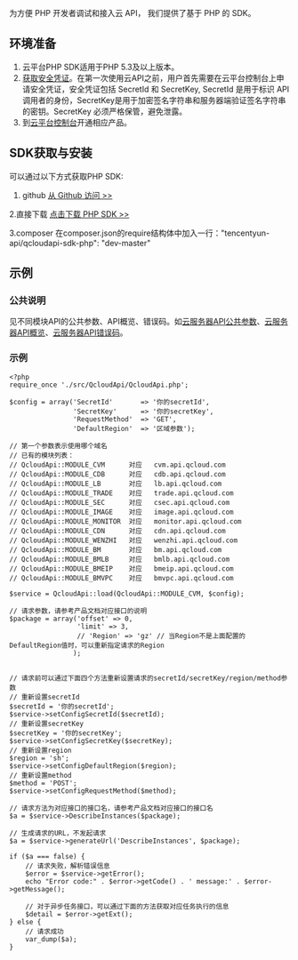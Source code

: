 为方便 PHP 开发者调试和接入云 API， 我们提供了基于 PHP 的 SDK。

## 环境准备

1. 云平台PHP SDK适用于PHP 5.3及以上版本。
2. [获取安全凭证](http://console.tce.fsphere.cn/capi)。在第一次使用云API之前，用户首先需要在云平台控制台上申请安全凭证，安全凭证包括 SecretId 和 SecretKey, SecretId 是用于标识 API 调用者的身份，SecretKey是用于加密签名字符串和服务器端验证签名字符串的密钥。SecretKey 必须严格保管，避免泄露。
3. 到[云平台控制台](http://console.tce.fsphere.cn/)开通相应产品。

## SDK获取与安装

可以通过以下方式获取PHP SDK:

1. github
[从 Github 访问 >>](https://github.com/QcloudApi/qcloudapi-sdk-php)

2.直接下载
[点击下载 PHP SDK >>](http://imgcache.tce.fsphere.cn/static/mc.qcloudimg.com/static/archive/cd1857b4d9a9aeb0179e72a59f235c41/qcloudapi-sdk-php-master.zip)

3.composer
在composer.json的require结构体中加入一行："tencentyun-api/qcloudapi-sdk-php": "dev-master"



## 示例

### 公共说明
见不同模块API的公共参数、API概览、错误码。如[云服务器API公共参数](http://tce.fsphere.cn/document/api/213/6976)、[云服务器API概览](http://tce.fsphere.cn/doc/api/229/API%E6%A6%82%E8%A7%88)、[云服务器API错误码](http://tce.fsphere.cn/doc/api/229/%E9%94%99%E8%AF%AF%E7%A0%81)。



### 示例

```
<?php
require_once './src/QcloudApi/QcloudApi.php';

$config = array('SecretId'       => '你的secretId',
                'SecretKey'      => '你的secretKey',
                'RequestMethod'  => 'GET',
                'DefaultRegion'  => '区域参数');

// 第一个参数表示使用哪个域名
// 已有的模块列表：
// QcloudApi::MODULE_CVM      对应   cvm.api.qcloud.com
// QcloudApi::MODULE_CDB      对应   cdb.api.qcloud.com
// QcloudApi::MODULE_LB       对应   lb.api.qcloud.com
// QcloudApi::MODULE_TRADE    对应   trade.api.qcloud.com
// QcloudApi::MODULE_SEC      对应   csec.api.qcloud.com
// QcloudApi::MODULE_IMAGE    对应   image.api.qcloud.com
// QcloudApi::MODULE_MONITOR  对应   monitor.api.qcloud.com
// QcloudApi::MODULE_CDN      对应   cdn.api.qcloud.com
// QcloudApi::MODULE_WENZHI   对应   wenzhi.api.qcloud.com
// QcloudApi::MODULE_BM       对应   bm.api.qcloud.com
// QcloudApi::MODULE_BMLB     对应   bmlb.api.qcloud.com
// QcloudApi::MODULE_BMEIP    对应   bmeip.api.qcloud.com
// QcloudApi::MODULE_BMVPC    对应   bmvpc.api.qcloud.com

$service = QcloudApi::load(QcloudApi::MODULE_CVM, $config);

// 请求参数，请参考产品文档对应接口的说明
$package = array('offset' => 0,
                 'limit' => 3,
                 // 'Region' => 'gz' // 当Region不是上面配置的DefaultRegion值时，可以重新指定请求的Region
                );


// 请求前可以通过下面四个方法重新设置请求的secretId/secretKey/region/method参数
// 重新设置secretId
$secretId = '你的secretId';
$service->setConfigSecretId($secretId);
// 重新设置secretKey
$secretKey = '你的secretKey';
$service->setConfigSecretKey($secretKey);
// 重新设置region
$region = 'sh';
$service->setConfigDefaultRegion($region);
// 重新设置method
$method = 'POST';
$service->setConfigRequestMethod($method);

// 请求方法为对应接口的接口名，请参考产品文档对应接口的接口名
$a = $service->DescribeInstances($package);

// 生成请求的URL，不发起请求
$a = $service->generateUrl('DescribeInstances', $package);

if ($a === false) {
    // 请求失败，解析错误信息
    $error = $service->getError();
    echo "Error code:" . $error->getCode() . ' message:' . $error->getMessage();

    // 对于异步任务接口，可以通过下面的方法获取对应任务执行的信息
    $detail = $error->getExt();
} else {
    // 请求成功
    var_dump($a);
}
```
